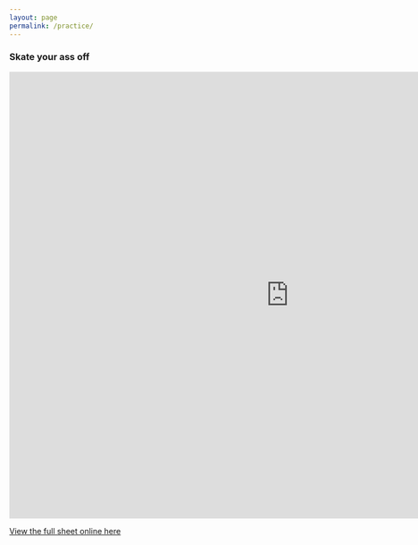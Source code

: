 ```yaml
---
layout: page
permalink: /practice/
---
```


<h3>Skate your ass off</h3>

<iframe width="1000" height="800" frameborder="0" src="https://docs.google.com/spreadsheet/pub?key=0AnmAxxZvLFGddF9JdF9CekQwUXZlX2F6cERjaWFQY0E&output=html&widget=true"></iframe>


<a href="https://docs.google.com/spreadsheet/pub?key=0AnmAxxZvLFGddF9JdF9CekQwUXZlX2F6cERjaWFQY0E&output=html&widget=true"> View the full sheet online here </a>